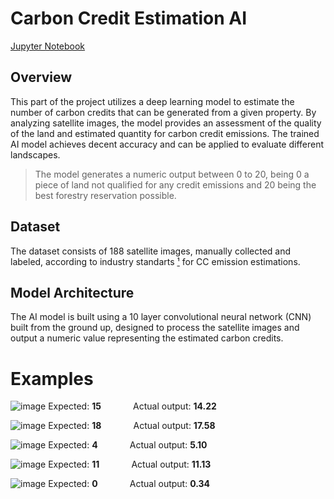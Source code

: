 # Carbon Credit Estimation AI
[Jupyter Notebook](https://github.com/lyorrei/bidsquad/blob/master/AI/ai.ipynb)
## Overview

This part of the project utilizes a deep learning model to estimate the number of carbon credits that can be generated from a given property. By analyzing satellite images, the model provides an assessment of the quality of the land and estimated quantity for carbon credit emissions. The trained AI model achieves decent accuracy and can be applied to evaluate different landscapes.
> The model generates a numeric output between 0 to 20, being 0 a piece of land not qualified for any credit emissions and 20 being the best forestry reservation possible.

## Dataset

The dataset consists of 188 satellite images, manually collected and labeled, according to industry standarts [¹](https://www.researchgate.net/profile/Kjell-Klasson/publication/228518044_Estimation_of_carbon_credits_in_carbon_dioxide_sequestration_activities/links/0deec529f44c75d9dd000000/Estimation-of-carbon-credits-in-carbon-dioxide-sequestration-activities.pdf)  for CC emission estimations.

## Model Architecture

The AI model is built using a 10 layer convolutional neural network (CNN) built from the ground up, designed to process the satellite images and output a numeric value representing the estimated carbon credits.

# Examples
![image](https://raw.githubusercontent.com/lyorrei/bidsquad/master/AI/imgs/121.png)
Expected: **15** &nbsp;&nbsp;&nbsp;&nbsp;&nbsp;&nbsp;&nbsp;&nbsp;&nbsp;&nbsp;&nbsp; Actual output: **14.22**

![image](https://raw.githubusercontent.com/lyorrei/bidsquad/master/AI/imgs/128.png)
Expected: **18** &nbsp;&nbsp;&nbsp;&nbsp;&nbsp;&nbsp;&nbsp;&nbsp;&nbsp;&nbsp;&nbsp; Actual output: **17.58**

![image](https://raw.githubusercontent.com/lyorrei/bidsquad/master/AI/imgs/151.png)
Expected: **4** &nbsp;&nbsp;&nbsp;&nbsp;&nbsp;&nbsp;&nbsp;&nbsp;&nbsp;&nbsp;&nbsp; Actual output: **5.10**

![image](https://raw.githubusercontent.com/lyorrei/bidsquad/master/AI/imgs/164.png)
Expected: **11** &nbsp;&nbsp;&nbsp;&nbsp;&nbsp;&nbsp;&nbsp;&nbsp;&nbsp;&nbsp;&nbsp; Actual output: **11.13**

![image](https://raw.githubusercontent.com/lyorrei/bidsquad/master/AI/imgs/66.png)
Expected: **0** &nbsp;&nbsp;&nbsp;&nbsp;&nbsp;&nbsp;&nbsp;&nbsp;&nbsp;&nbsp;&nbsp; Actual output: **0.34**
